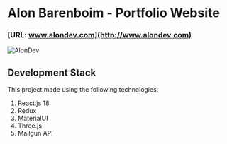 # Alon Barenboim - Portfolio Website
                                    
                                    
### [URL: www.alondev.com](http://www.alondev.com)



![AlonDev](https://alonilk2.github.io/map1/abdev-shot.png)


## Development Stack

This project made using the following technologies:

1) React.js 18
2) Redux
3) MaterialUI
4) Three.js
5) Mailgun API

